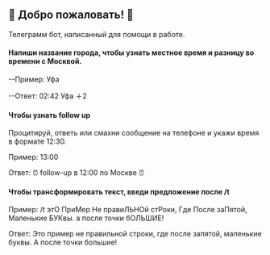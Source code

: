 ## 🤗 Добро пожаловать! 🤗

Телеграмм бот, написанный для помощи в работе. 


#### Напиши название города, чтобы узнать местное время и разницу во времени с Москвой.

--Пример: Уфа

--Ответ: 02:42 Уфа ＋2


#### Чтобы узнать follow up

Процитируй, ответь или смахни сообщение на телефоне и укажи время в формате 12:30.

Пример: 13:00

Ответ: ⏰ follow-up в 12:00 по Москве ⏰


#### Чтобы трансформировать текст, введи предложение после /t

Пример: /t этО ПриМер Не правиЛЬНОй стРоки, Где После заПятой, Маленькие БУКвы. а после точки бОЛЬШИЕ!

Ответ: Это пример не правильной строки, где после запятой, маленькие буквы. А после точки большие!
